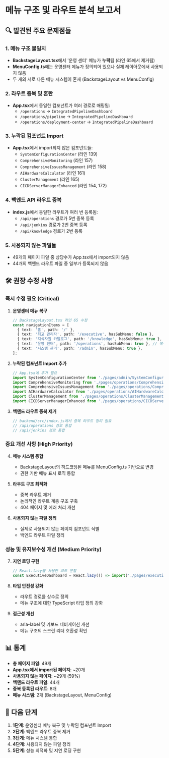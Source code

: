 # 메뉴 구조 및 라우트 분석 보고서

## 🔍 **발견된 주요 문제점들**

### 1. **메뉴 구조 불일치**
- **BackstageLayout.tsx**에서 '운영 센터' 메뉴가 **누락**됨 (라인 65에서 제거됨)
- **MenuConfig.ts**에는 운영센터 메뉴가 정의되어 있으나 실제 레이아웃에서 사용되지 않음
- 두 개의 서로 다른 메뉴 시스템이 혼재 (BackstageLayout vs MenuConfig)

### 2. **라우트 중복 및 혼란**
- **App.tsx**에서 동일한 컴포넌트가 여러 경로로 매핑됨:
  - `/operations` → `IntegratedPipelineDashboard`
  - `/operations/pipeline` → `IntegratedPipelineDashboard`
  - `/operations/deployment-center` → `IntegratedPipelineDashboard`

### 3. **누락된 컴포넌트 Import**
- **App.tsx**에서 import되지 않은 컴포넌트들:
  - `SystemConfigurationCenter` (라인 139)
  - `ComprehensiveMonitoring` (라인 157)  
  - `ComprehensiveIssuesManagement` (라인 158)
  - `AIHardwareCalculator` (라인 161)
  - `ClusterManagement` (라인 165)
  - `CICDServerManagerEnhanced` (라인 154, 172)

### 4. **백엔드 API 라우트 중복**
- **index.js**에서 동일한 라우트가 여러 번 등록됨:
  - `/api/operations` 경로가 5번 중복 등록
  - `/api/jenkins` 경로가 2번 중복 등록
  - `/api/knowledge` 경로가 2번 등록

### 5. **사용되지 않는 파일들**
- 49개의 페이지 파일 중 상당수가 App.tsx에서 import되지 않음
- 44개의 백엔드 라우트 파일 중 일부가 등록되지 않음

## 🛠️ **권장 수정 사항**

### **즉시 수정 필요 (Critical)**

1. **운영센터 메뉴 복구**
   ```typescript
   // BackstageLayout.tsx 라인 65 수정
   const navigationItems = [
     { text: '홈', path: '/' },
     { text: '최고 관리자', path: '/executive', hasSubMenu: false },
     { text: '지식자원 카탈로그', path: '/knowledge', hasSubMenu: true },
     { text: '운영 센터', path: '/operations', hasSubMenu: true }, // 복구 필요
     { text: '시스템 관리', path: '/admin', hasSubMenu: true },
   ];
   ```

2. **누락된 컴포넌트 Import 추가**
   ```typescript
   // App.tsx에 추가 필요
   import SystemConfigurationCenter from './pages/admin/SystemConfigurationCenter';
   import ComprehensiveMonitoring from './pages/operations/ComprehensiveMonitoring';
   import ComprehensiveIssuesManagement from './pages/operations/ComprehensiveIssuesManagement';
   import AIHardwareCalculator from './pages/operations/AIHardwareCalculator';
   import ClusterManagement from './pages/operations/ClusterManagement';
   import CICDServerManagerEnhanced from './pages/operations/CICDServerManagerEnhanced';
   ```

3. **백엔드 라우트 중복 제거**
   ```javascript
   // backend/src/index.js에서 중복 라우트 정리 필요
   // /api/operations 경로 통합
   // /api/jenkins 경로 통합
   ```

### **중요 개선 사항 (High Priority)**

4. **메뉴 시스템 통합**
   - BackstageLayout의 하드코딩된 메뉴를 MenuConfig.ts 기반으로 변경
   - 권한 기반 메뉴 표시 로직 통합

5. **라우트 구조 최적화**
   - 중복 라우트 제거
   - 논리적인 라우트 계층 구조 구축
   - 404 페이지 및 에러 처리 개선

6. **사용되지 않는 파일 정리**
   - 실제로 사용되지 않는 페이지 컴포넌트 식별
   - 백엔드 라우트 파일 정리

### **성능 및 유지보수성 개선 (Medium Priority)**

7. **지연 로딩 구현**
   ```typescript
   // React.lazy를 사용한 코드 분할
   const ExecutiveDashboard = React.lazy(() => import('./pages/executive/ExecutiveDashboard'));
   ```

8. **타입 안전성 강화**
   - 라우트 경로를 상수로 정의
   - 메뉴 구조에 대한 TypeScript 타입 정의 강화

9. **접근성 개선**
   - aria-label 및 키보드 네비게이션 개선
   - 메뉴 구조의 스크린 리더 호환성 확인

## 📊 **통계**

- **총 페이지 파일**: 49개
- **App.tsx에서 import된 페이지**: ~20개
- **사용되지 않는 페이지**: ~29개 (59%)
- **백엔드 라우트 파일**: 44개  
- **중복 등록된 라우트**: 8개
- **메뉴 시스템**: 2개 (BackstageLayout, MenuConfig)

## 🎯 **다음 단계**

1. **1단계**: 운영센터 메뉴 복구 및 누락된 컴포넌트 Import
2. **2단계**: 백엔드 라우트 중복 제거
3. **3단계**: 메뉴 시스템 통합
4. **4단계**: 사용되지 않는 파일 정리
5. **5단계**: 성능 최적화 및 지연 로딩 구현
